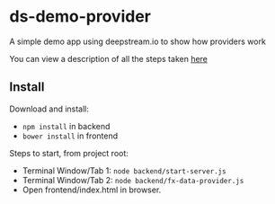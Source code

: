 ds-demo-provider
===========================================

A simple demo app using deepstream.io to show how providers work

You can view a description of all the steps taken [here](http://deepstream.io/tutorials/data-provider.html)

Install
-----------------------------
Download and install:
- `npm install` in backend
- `bower install` in frontend

Steps to start, from project root:
- Terminal Window/Tab 1: `node backend/start-server.js`
- Terminal Window/Tab 2: `node backend/fx-data-provider.js`
- Open frontend/index.html in browser.
